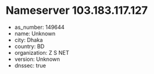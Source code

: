 # Nameserver 103.183.117.127

* as_number: 149644
* name: Unknown
* city: Dhaka
* country: BD
* organization: Z S NET
* version: Unknown
* dnssec: true
